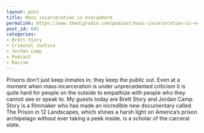 ```yaml
---
layout: post
title: Mass incarceration is everywhere
permalink: https://www.thedigradio.com/podcast/mass-incarceration-is-everywhere/index.html
post_id: 681
categories: 
- Brett Story
- Criminal Justice
- Jordan Camp
- Podcast
- Racism
---
```


Prisons don’t just keep inmates in; they keep the public out. Even at a moment when mass incarceration is under unprecedented criticism it is quite hard for people on the outside to empathize with people who they cannot see or speak to. My guests today are Brett Story and Jordan Camp. Story is a filmmaker who has made an incredible new documentary called The Prison in 12 Landscapes, which shines a harsh light on America’s prison archipelago without ever taking a peek inside. is a scholar of the carceral state.